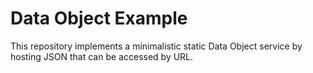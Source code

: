 # Data Object Example

This repository implements a minimalistic static Data Object service by hosting JSON that can be accessed by URL.


